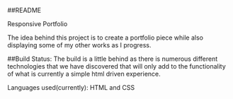 ##README

Responsive Portfolio

The idea behind this project is to create a portfolio piece while also displaying some of my other works as I progress.

##Build Status: The build is a little behind as there is numerous different technologies that we have discovered that will only add to the functionality of what is currently a simple html driven experience. 

Languages used(currently): HTML and CSS


